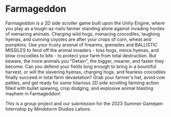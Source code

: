 # Farmageddon
Farmageddon is a 2D side scroller game built upon the Unity Engine,
where you play as a tough-as-nails farmer standing alone against invading hordes of menacing animals. Charging wild hogs, menacing crocodiles, laughing hyenas, and cunning coyotes are after your crops of corn, wheat and pumpkins. Use your trusty arsenal of firearms, grenades and BALLISTIC MISSILES to fend off the animal invaders - toss hogs, mince hyenas, and blow crocodiles to bits - to protect your farm from total destruction. But beware, the more animals you "Detain", the bigger, meaner, and faster they become. Can you defend your fields long enough to bring in a bountiful harvest, or will the slavering hyenas, charging hogs, and fearless crocodiles finally succeed in total farm devastation? Grab your farmer's hat, avoid cow patties, and get ready for some hilarious 2D side scrolling farming action filled with bullet spewing, crop dodging, and explosive animal blasting mayhem in Farmageddon!


This is a group project and our submission for the 2023 Summer Gamejam Internship by Mindstorm Studios Lahore.
